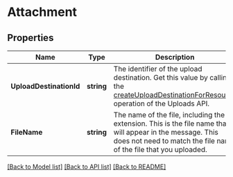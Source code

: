 # Attachment

## Properties
Name | Type | Description | Notes
------------ | ------------- | ------------- | -------------
**UploadDestinationId** | **string** | The identifier of the upload destination. Get this value by calling the [createUploadDestinationForResource](doc:uploads-api-reference#post-uploads2020-11-01uploaddestinationsresource) operation of the Uploads API. | [default to null]
**FileName** | **string** | The name of the file, including the extension. This is the file name that will appear in the message. This does not need to match the file name of the file that you uploaded. | [default to null]

[[Back to Model list]](../README.md#documentation-for-models) [[Back to API list]](../README.md#documentation-for-api-endpoints) [[Back to README]](../README.md)

